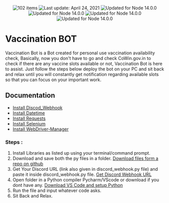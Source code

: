 
<div align="center">
  <img src="https://img.shields.io/badge/User%20Count-8-blue" alt="102 items">    <img id="last-update-badge" src="https://img.shields.io/badge/Open%20Source-%E2%9D%A4%EF%B8%8F-green" alt="Last update: April 24, 2021">    <img src="https://img.shields.io/badge/Libraries-Discord-red" alt="Updated for Node 14.0.0">        <img src="https://img.shields.io/badge/Libraries-Selenium-blue" alt="Updated for Node 14.0.0">     <img src="https://img.shields.io/badge/Libraries-Discord--Webhook-red" alt="Updated for Node 14.0.0">    <img src="https://img.shields.io/badge/Last%20Update-4%2F%20May%2F%202021-yellowgreen" alt="Updated for Node 14.0.0">
</div>


# Vaccination BOT

Vaccination Bot is a Bot created for personal use vaccination availability check, Basically, now you don't have to go and check CoWin.gov.in to check if there are any vaccine slots available or not, Vaccination Bot is here to assist. Just follow the steps below deploy the bot on your PC and sit back and relax until you will constantly get notification regarding available slots so that you can focus on your important work.
## Documentation

* [Install Discod_Webhook](https://pypi.org/project/discord-webhook/)
* [Install Datetime](https://pypi.org/project/DateTime/)
* [Install Requests](https://pypi.org/project/requests/)
* [Install Selenium](https://pypi.org/project/selenium/)
* [Install WebDriver-Manager](https://pypi.org/project/webdriver-manager/)

### Steps :

1. Install Libraries as listed up using your terminal/command prompt.
2. Download and save both the py files in a folder. [Download files form a repo on github](https://www.itprotoday.com/development-techniques-and-management/how-do-i-download-files-github#:~:text=To%20download%20from%20GitHub%2C%20you,including%20the%20area%20you%20wanted.)
3. Get Your Discord URL (link also given in discord_webhook.py file) and paste it inside discord_webhook.py file. [Get Discord Webhook URL](https://help.dashe.io/en/articles/2521940-how-to-create-a-discord-webhook-url) 
4. Open folder in a Python compiler Pycharm/VScode or download if you dont have any. [Download VS Code and setup Python](https://code.visualstudio.com/docs/python/python-tutorial)
5. Run the file and input whatever code asks.
6. Sit Back and Relax.
